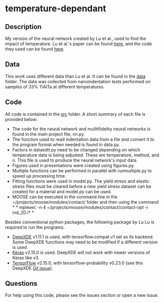 # temperature-dependant

## Description
My version of the neural network created by Lu et al., used to find the impact of temperature.
Lu et al.'s paper can be found [here](https://www.pnas.org/content/early/2020/03/13/1922210117), and the code they used can be found [here](https://github.com/lululxvi/deep-learning-for-indentation).

## Data
This work uses different data than Lu et al. It can be found in the [data](data) folder. The data was collected from nanoindentation tests performed on samples of 33% TiAlTa at different temperatures.

## Code
All code is contained in the [src](src) folder. A short summary of each file is provided below:
- The code for the neural network and mulltifidelity neural networks is found in 
the main project file, nn.py.
- The function used to read indentation data from a file and convert it to the program format when needed is found in data.py.
- Factors in dataedit.py need to be changed depending on which temperature data is being adjusted. These are temperature, method, and n. This file is used to produce the neural network's input data.
- Figures used in presentations were created using figures.py.
- Multiple functions can be performed in parallel with runmultiple.py to speed up processing time.
- Fitting functions were used in model.py. The yield stress and elastic stress files must be cleared before a new yield stress dataset can be created for a material and model.py can be used.
- MOOSE can be executed in the command line in the ~/projects/moose/modules/contact/ folder and then using the command * * mpiexec -n 4 ~/projects/moose/modules/contact/contact-opt -i ind_2D.i* *

Besides conventional python packages, the following package by Lu Lu is required to run the programs.
- [DeepXDE](https://github.com/lululxvi/deepxde) v1.11.1 is used, with tensorflow.compat.v1 set as its backend. Some DeepXDE functions may need to be modified if a different version is used.
- [Keras](https://keras.io/) v2.15.0 is used. DeepXDE will not work with newer versions of Keras like v3.
- [TensorFlow](https://www.tensorflow.org/) v2.15.0, with tensorflow-probability v0.23.0 (see this DeepXDE [Git issue](https://github.com/lululxvi/deepxde/issues/1682)).


## Questions
For help using this code, please see the issues section or open a new issue.